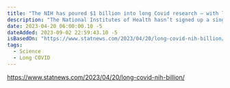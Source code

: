 ```yaml
---
title: "The NIH has poured $1 billion into long Covid research — with little to show for it"
description: "The National Institutes of Health hasn’t signed up a single patient to test any potential treatments — despite a clear mandate from Congress to study them. And the few trials it is planning have already drawn a firestorm of criticism"
date: 2023-04-20 06:00:00.10 -5
dateAdded: 2023-09-02 22:59:43.10 -5
isBasedOn: "https://www.statnews.com/2023/04/20/long-covid-nih-billion/"
tags:
  - Science
  - Long COVID
---
```


https://www.statnews.com/2023/04/20/long-covid-nih-billion/
